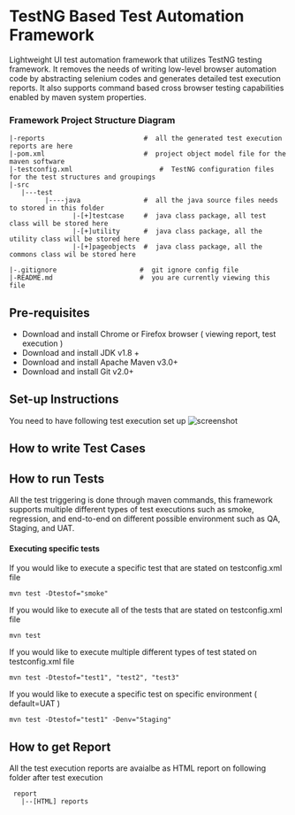 # TestNG Based Test Automation Framework
Lightweight UI test automation framework that utilizes TestNG testing framework.  It removes the needs of writing low-level 
browser automation code by abstracting selenium codes and generates detailed test execution reports.  It also supports
command based cross browser testing capabilities enabled by maven system properties.  

### Framework Project Structure Diagram
```
|-reports                         #  all the generated test execution reports are here 
|-pom.xml                         #  project object model file for the maven software
|-testconfig.xml                      #  TestNG configuration files for the test structures and groupings 
|-src
   |---test
         |----java                #  all the java source files needs to stored in this folder 
                |-[+]testcase     #  java class package, all test class will be stored here 
                |-[+]utility      #  java class package, all the utility class will be stored here 
                |-[+]pageobjects  #  java class package, all the commons class wil be stored here 
        
|-.gitignore                     #  git ignore config file 
|-README.md                      #  you are currently viewing this file 
```

## Pre-requisites
* Download and install Chrome or Firefox browser  ( viewing report, test execution )
* Download and install JDK v1.8 + 
* Download and install Apache Maven v3.0+
* Download and install Git v2.0+ 

## Set-up Instructions 
You need to have following test execution set up 
![screenshot](/images/test_execution_setup.png)

## How to write Test Cases 

## How to run Tests 
All the test triggering is done through maven commands, this framework supports multiple different types of 
test executions such as smoke, regression, and end-to-end on different possible environment such as QA, Staging, and 
UAT. 

#### Executing specific tests 
If you would like to execute a specific test that are stated on testconfig.xml file
```shell script
mvn test -Dtestof="smoke"
```

If you would like to execute all of the tests that are stated on testconfig.xml file 
```shell script
mvn test 
```

If you would like to execute multiple different types of test stated on testconfig.xml file 
```shell script
mvn test -Dtestof="test1", "test2", "test3"
```

If you would like to execute a specific test on specific environment ( default=UAT ) 
```shell script
mvn test -Dtestof="test1" -Denv="Staging"
```

## How to get Report 
All the test execution reports are avaialbe as HTML report on following folder after test execution 
```
 report
   |--[HTML] reports
```